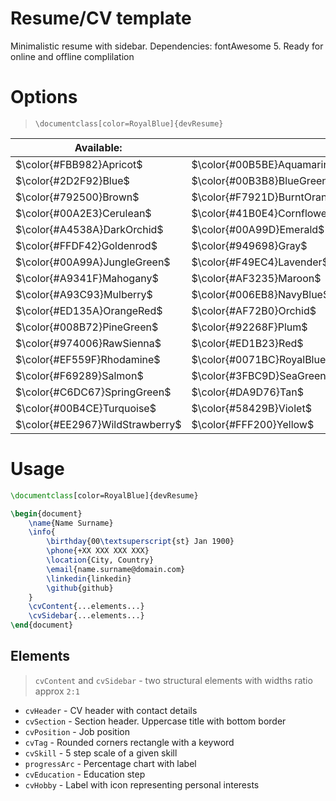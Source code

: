 
# Resume/CV template 
Minimalistic resume with sidebar. 
Dependencies: fontAwesome 5. Ready for online and offline complilation

# Options 
> ``` \documentclass[color=RoyalBlue]{devResume} ```

| Available:                      |                                 |                                |                                 |
|---------------------------------|---------------------------------|--------------------------------|---------------------------------|
| $\color{#FBB982}Apricot$        | $\color{#00B5BE}Aquamarine$     | $\color{#C04F17}Bittersweet$   | $\color{#221E1F}Black$          |
| $\color{#2D2F92}Blue$           | $\color{#00B3B8}BlueGreen$      | $\color{#473992}BlueViolet$    | $\color{#B6321C}BrickRed$       |
| $\color{#792500}Brown$          | $\color{#F7921D}BurntOrange$    | $\color{#74729A}CadetBlue$     | $\color{#F282B4}CarnationPink$  |
| $\color{#00A2E3}Cerulean$       | $\color{#41B0E4}CornflowerBlue$ | $\color{#00AEEF}Cyan$          | $\color{#FDBC42}Dandelion$      |
| $\color{#A4538A}DarkOrchid$     | $\color{#00A99D}Emerald$        | $\color{#009B55}ForestGreen$   | $\color{#8C368C}Fuchsia$        |
| $\color{#FFDF42}Goldenrod$      | $\color{#949698}Gray$           | $\color{#00A64F}Green$         | $\color{#DFE674}GreenYellow$    |
| $\color{#00A99A}JungleGreen$    | $\color{#F49EC4}Lavender$       | $\color{#8DC73E}LimeGreen$     | $\color{#EC008C}Magenta$        |
| $\color{#A9341F}Mahogany$       | $\color{#AF3235}Maroon$         | $\color{#F89E7B}Melon$         | $\color{#006795}MidnightBlue$   |
| $\color{#A93C93}Mulberry$       | $\color{#006EB8}NavyBlue$       | $\color{#3C8031}OliveGreen$    | $\color{#F58137}Orange$         |
| $\color{#ED135A}OrangeRed$      | $\color{#AF72B0}Orchid$         | $\color{#F7965A}Peach$         | $\color{#7977B8}Periwinkle$     |
| $\color{#008B72}PineGreen$      | $\color{#92268F}Plum$           | $\color{#00B0F0}ProcessBlue$   | $\color{#99479B}Purple$         |
| $\color{#974006}RawSienna$      | $\color{#ED1B23}Red$            | $\color{#F26035}RedOrange$     | $\color{#A1246B}RedViolet$      |
| $\color{#EF559F}Rhodamine$      | $\color{#0071BC}RoyalBlue$      | $\color{#613F99}RoyalPurple$   | $\color{#ED017D}RubineRed$      |
| $\color{#F69289}Salmon$         | $\color{#3FBC9D}SeaGreen$       | $\color{#671800}Sepia$         | $\color{#46C5DD}SkyBlue$        |
| $\color{#C6DC67}SpringGreen$    | $\color{#DA9D76}Tan$            | $\color{#00AEB3}TealBlue$      | $\color{#D883B7}Thistle$        |
| $\color{#00B4CE}Turquoise$      | $\color{#58429B}Violet$         | $\color{#EF58A0}VioletRed$     | $\color{#000}White$          |
| $\color{#EE2967}WildStrawberry$ | $\color{#FFF200}Yellow$         | $\color{#98CC70}YellowGreen$   | $\color{#FAA21A}YellowOrange$   |

# Usage


```tex
\documentclass[color=RoyalBlue]{devResume}

\begin{document}
    \name{Name Surname}
    \info{
        \birthday{00\textsuperscript{st} Jan 1900}
        \phone{+XX XXX XXX XXX}
        \location{City, Country}
        \email{name.surname@domain.com}
        \linkedin{linkedin}
        \github{github}
    }
    \cvContent{...elements...}
    \cvSidebar{...elements...}
\end{document}

```
## Elements
> `cvContent` and `cvSidebar`  - two structural elements with widths ratio approx `2:1`
- `cvHeader`     - CV header with contact details
- `cvSection`    - Section header. Uppercase title with bottom border
- `cvPosition`   - Job position
- `cvTag`        - Rounded corners rectangle with a keyword
- `cvSkill`      - 5 step scale of a given skill
- `progressArc`  - Percentage chart with label
- `cvEducation`  - Education step
- `cvHobby`      - Label with icon representing personal interests